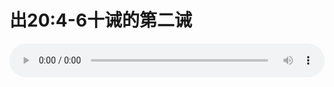 # 出20:4-6十诫的第二诫

<audio style="width: 100%;" preload="false" controls controlslist="nodownload"><source src="http://file.simai.life/audio/mp3/old/12219.mp3" type="audio/mpeg">Your browser does not support the audio element.</audio>



